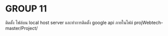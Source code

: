 # GROUP 11
ติดตั้ง ไฟล์บน local host server และทำการติดตั้ง google api ภายในไฟล์ projWebtech-master/Project/ 
